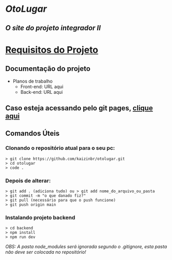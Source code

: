 # *OtoLugar*
## *O site do projeto integrador II*

# [Requisitos do Projeto](https://www.notion.so/oto-lugar/invite/f247f6234bdf8c003025e70267bbccb7b5c4370a)

## Documentação do projeto
* Planos de trabalho
  * Front-end: URL aqui
  * Back-end: URL aqui

## Caso esteja acessando pelo git pages, [clique aqui](frontend/index.html)

## Comandos Úteis
### Clonando o repositório atual para o seu pc:
```
> git clone https://github.com/kaizinbr/otolugar.git
> cd otolugar
> code .
```

### Depois de alterar:
```
> git add . (adiciona tudo) ou > git add nome_do_arquivo_ou_pasta
> git commit -m "o que danado fiz?"
> git pull (necessário para que o push funcione)
> git push origin main
```

### Instalando projeto backend
```
> cd backend
> npm install
> npm run dev
```

_OBS: A pasta node_modules será ignorada segundo o .gitignore, esta pasta não deve ser colocada no repositório!_
